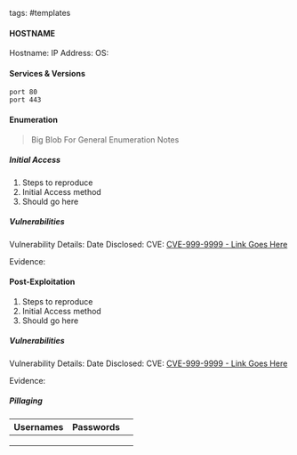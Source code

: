 tags: #templates 


#### HOSTNAME

Hostname: 
IP Address: 
OS: 

#### Services & Versions

```nmap
port 80
port 443
```

#### Enumeration

> Big Blob For General Enumeration Notes

##### Initial Access

1. Steps to reproduce
2. Initial Access method
3. Should go here

##### Vulnerabilities

Vulnerability Details:
Date Disclosed: 
CVE: [CVE-999-9999 - Link Goes Here](https://cve.mitre.org)

Evidence:

#### Post-Exploitation

1. Steps to reproduce
2. Initial Access method
3. Should go here

##### Vulnerabilities

Vulnerability Details:
Date Disclosed: 
CVE: [CVE-999-9999 - Link Goes Here](https://cve.mitre.org)

Evidence:

##### Pillaging

| Usernames | Passwords |     |
| --------- | --------- | --- |
|           |           |     |
|           |           |     |
|           |           |     |
